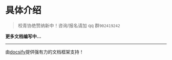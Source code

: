# 具体介绍

> 校青协绝赞纳新中！咨询/报名请加 qq 群`902419242`



**更多文档编写中...**

---

由[docsify](https://github.com/docsifyjs/docsify/)提供强有力的文档框架支持！

